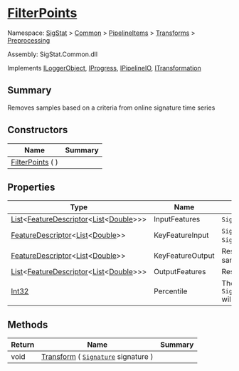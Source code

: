# [FilterPoints](./FilterPoints.md)

Namespace: [SigStat]() > [Common](./../../../README.md) > [PipelineItems]() > [Transforms]() > [Preprocessing](./README.md)

Assembly: SigStat.Common.dll

Implements [ILoggerObject](./../../../ILoggerObject.md), [IProgress](./../../../Helpers/IProgress.md), [IPipelineIO](./../../../Pipeline/IPipelineIO.md), [ITransformation](./../../../ITransformation.md)

## Summary
Removes samples based on a criteria from online signature time series

## Constructors

| Name | Summary | 
| --- | --- | 
| [FilterPoints](./../../../../../ctor/FilterPoints-100663755.md) (  ) |  | 


## Properties

| Type | Name | Summary | 
| --- | --- | --- | 
| [List](https://docs.microsoft.com/en-us/dotnet/api/System.Collections.Generic.List-1)\<[FeatureDescriptor](./../../../FeatureDescriptor-1.md)\<[List](https://docs.microsoft.com/en-us/dotnet/api/System.Collections.Generic.List-1)\<[Double](https://docs.microsoft.com/en-us/dotnet/api/System.Double)>>> | InputFeatures | `SigStat.Common.FeatureDescriptor` list of all features to resample | 
| [FeatureDescriptor](./../../../FeatureDescriptor-1.md)\<[List](https://docs.microsoft.com/en-us/dotnet/api/System.Collections.Generic.List-1)\<[Double](https://docs.microsoft.com/en-us/dotnet/api/System.Double)>> | KeyFeatureInput | `SigStat.Common.FeatureDescriptor` that controls the removal of samples (e.g. `SigStat.Common.Features.Pressure`) | 
| [FeatureDescriptor](./../../../FeatureDescriptor-1.md)\<[List](https://docs.microsoft.com/en-us/dotnet/api/System.Collections.Generic.List-1)\<[Double](https://docs.microsoft.com/en-us/dotnet/api/System.Double)>> | KeyFeatureOutput | Resampled output for `SigStat.Common.FeatureDescriptor` that controls the removal of samples (e.g. `SigStat.Common.Features.Pressure`) | 
| [List](https://docs.microsoft.com/en-us/dotnet/api/System.Collections.Generic.List-1)\<[FeatureDescriptor](./../../../FeatureDescriptor-1.md)\<[List](https://docs.microsoft.com/en-us/dotnet/api/System.Collections.Generic.List-1)\<[Double](https://docs.microsoft.com/en-us/dotnet/api/System.Double)>>> | OutputFeatures | Resampled output for all input features | 
| [Int32](https://docs.microsoft.com/en-us/dotnet/api/System.Int32) | Percentile | The lowes percentile of the `SigStat.Common.PipelineItems.Transforms.Preprocessing.FilterPoints.KeyFeatureInput` will be removed during filtering | 


## Methods

| Return | Name | Summary | 
| --- | --- | --- | 
| void | [Transform](./Methods/FilterPoints-100663753.md) ( [`Signature`](./../../../Signature.md) signature ) |  | 



